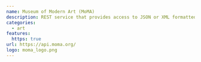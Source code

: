```yaml
---
name: Museum of Modern Art (MoMA)
description: REST service that provides access to JSON or XML formatted art, exhibition, and artist data.
categories:
  - art
features:
  https: true
url: https://api.moma.org/
logo: moma_logo.png
---
```

